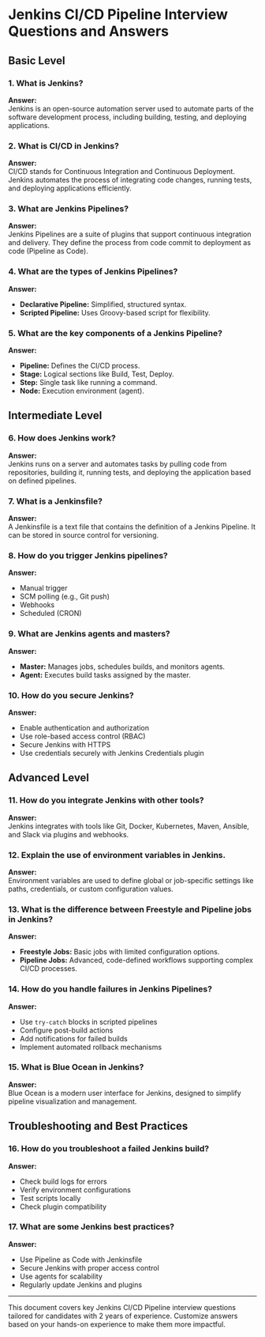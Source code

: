 # Jenkins CI/CD Pipeline Interview Questions and Answers

## Basic Level

### 1. **What is Jenkins?**

**Answer:**  
Jenkins is an open-source automation server used to automate parts of the software development process, including building, testing, and deploying applications.

### 2. **What is CI/CD in Jenkins?**

**Answer:**  
CI/CD stands for Continuous Integration and Continuous Deployment. Jenkins automates the process of integrating code changes, running tests, and deploying applications efficiently.

### 3. **What are Jenkins Pipelines?**

**Answer:**  
Jenkins Pipelines are a suite of plugins that support continuous integration and delivery. They define the process from code commit to deployment as code (Pipeline as Code).

### 4. **What are the types of Jenkins Pipelines?**

**Answer:**

- **Declarative Pipeline:** Simplified, structured syntax.
- **Scripted Pipeline:** Uses Groovy-based script for flexibility.

### 5. **What are the key components of a Jenkins Pipeline?**

**Answer:**

- **Pipeline:** Defines the CI/CD process.
- **Stage:** Logical sections like Build, Test, Deploy.
- **Step:** Single task like running a command.
- **Node:** Execution environment (agent).

## Intermediate Level

### 6. **How does Jenkins work?**

**Answer:**  
Jenkins runs on a server and automates tasks by pulling code from repositories, building it, running tests, and deploying the application based on defined pipelines.

### 7. **What is a Jenkinsfile?**

**Answer:**  
A Jenkinsfile is a text file that contains the definition of a Jenkins Pipeline. It can be stored in source control for versioning.

### 8. **How do you trigger Jenkins pipelines?**

**Answer:**

- Manual trigger
- SCM polling (e.g., Git push)
- Webhooks
- Scheduled (CRON)

### 9. **What are Jenkins agents and masters?**

**Answer:**

- **Master:** Manages jobs, schedules builds, and monitors agents.
- **Agent:** Executes build tasks assigned by the master.

### 10. **How do you secure Jenkins?**

**Answer:**

- Enable authentication and authorization
- Use role-based access control (RBAC)
- Secure Jenkins with HTTPS
- Use credentials securely with Jenkins Credentials plugin

## Advanced Level

### 11. **How do you integrate Jenkins with other tools?**

**Answer:**  
Jenkins integrates with tools like Git, Docker, Kubernetes, Maven, Ansible, and Slack via plugins and webhooks.

### 12. **Explain the use of environment variables in Jenkins.**

**Answer:**  
Environment variables are used to define global or job-specific settings like paths, credentials, or custom configuration values.

### 13. **What is the difference between Freestyle and Pipeline jobs in Jenkins?**

**Answer:**

- **Freestyle Jobs:** Basic jobs with limited configuration options.
- **Pipeline Jobs:** Advanced, code-defined workflows supporting complex CI/CD processes.

### 14. **How do you handle failures in Jenkins Pipelines?**

**Answer:**

- Use `try-catch` blocks in scripted pipelines
- Configure post-build actions
- Add notifications for failed builds
- Implement automated rollback mechanisms

### 15. **What is Blue Ocean in Jenkins?**

**Answer:**  
Blue Ocean is a modern user interface for Jenkins, designed to simplify pipeline visualization and management.

## Troubleshooting and Best Practices

### 16. **How do you troubleshoot a failed Jenkins build?**

**Answer:**

- Check build logs for errors
- Verify environment configurations
- Test scripts locally
- Check plugin compatibility

### 17. **What are some Jenkins best practices?**

**Answer:**

- Use Pipeline as Code with Jenkinsfile
- Secure Jenkins with proper access control
- Use agents for scalability
- Regularly update Jenkins and plugins

---

This document covers key Jenkins CI/CD Pipeline interview questions tailored for candidates with 2 years of experience. Customize answers based on your hands-on experience to make them more impactful.
